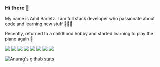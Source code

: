 ### Hi there 👋

My name is Amit Barletz. I am full stack developer who passionate about code and learning new stuff 🙇🏻‍♀️

Recently, returned to a childhood hobby and started learning to play the piano again 🎹

![](https://img.shields.io/badge/CODE-JavaScript-informational?style=flat&logo=javascript&logoColor=white&color=2bbc8a)
![](https://img.shields.io/badge/CODE-TypeScript-informational?style=flat&logo=<LOGO_NAME>&logoColor=white&color=2bbc8a)
![](https://img.shields.io/badge/CODE-Node.js-informational?style=flat&logo=<LOGO_NAME>&logoColor=white&color=2bbc8a)
![](https://img.shields.io/badge/CODE-mongoDB-informational?style=flat&logo=<LOGO_NAME>&logoColor=white&color=2bbc8a)
![](https://img.shields.io/badge/CODE-Angular-informational?style=flat&logo=<LOGO_NAME>&logoColor=white&color=2bbc8a)
![](https://img.shields.io/badge/CODE-React-informational?style=flat&logo=<LOGO_NAME>&logoColor=white&color=2bbc8a)
![](https://img.shields.io/badge/CODE-Gatsby-informational?style=flat&logo=<LOGO_NAME>&logoColor=white&color=2bbc8a)
![](https://img.shields.io/badge/CODE-grapgql-informational?style=flat&logo=grapgql&logoColor=white&color=2bbc8a)




[![Anurag's github stats](https://github-readme-stats.vercel.app/api?username=abrl91)](https://github.com/anuraghazra/github-readme-stats)

